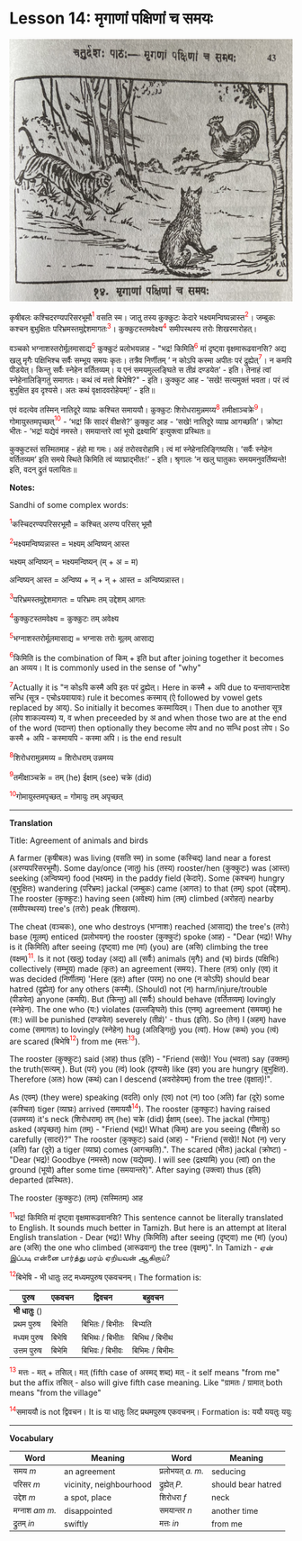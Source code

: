 # Lesson 14: मृगाणां पक्षिणां च समयः
![picture of tiger jackal and rooster](./images/r1l14.jpg)

कृषीबलः कश्चिदरण्यपरिसरभूमौ<span style="color:red"><sup>1</sup></span> वसति स्म। जातु तस्य कुक्कुटः केदारे भक्ष्यमन्विष्यन्नास्त<span style="color:red"><sup>2</sup></span>। जम्बुकः कश्चन बुभुक्षितः परिभ्रमस्तमुद्देशमागतः<span style="color:red"><sup>3</sup></span>। कुक्कुटस्तमवेक्ष्य<span style="color:red"><sup>4</sup></span> समीपस्थस्य तरोः शिखरमारोहत्।

वञ्चको भग्नाशस्तरोर्मूलमासाद्य<span style="color:red"><sup>5</sup></span> कुक्कुटं प्रलोभयन्नाह - "भद्र! किमिति<span style="color:red"><sup>6</sup></span> मां दृष्ट्वा वृक्षमारूढवानसि? अद्य खलु मृगैः पक्षिभिश्च सर्वैः सम्भूय समयः कृतः। तत्रैव निर्णीतम्  ’ न कोऽपि कस्मा अपीतः परं द्रुह्येत्<span style="color:red"><sup>7</sup></span>। न कमपि पीडयेत्। किन्तु सर्वैः स्नेहेन वर्तितव्यम्। य एनं समयमुल्लङ्घिते स तीव्रं दण्डयेत’ - इति। तेनाहं त्वां स्नेहेनालिङ्गितुं समागतः। कथं त्वं मत्तो बिभेषि?" - इति। कुक्कुट आह - ’सखे! सत्यमुक्तं भवता। परं त्वं बुभुक्षित इव दृश्यसे। अतः कथं वृक्षादवरोहेयम्!’ - इति॥

एवं वदत्येव तस्मिन् नातिदूरे व्याघ्रः कश्चित समाययौ। कुक्कुटः शिरोधरामुन्नमय्य<span style="color:red"><sup>8</sup></span> तमीक्षाञ्चक्रे<span style="color:red"><sup>9</sup></span>। गोमायुस्तमपृच्छत्<span style="color:red"><sup>10</sup></span> - ’भद्र! किं सादरं वीक्षसे?’ कुक्कुट आह - ’सखे! नातिदूरे व्याघ्र आगच्छति’। क्रोष्टा भीतः - ’भद्र! यद्येवं नमस्ते। समयान्तरे त्वां भूयो द्रक्ष्यामि’ इत्युक्त्वा प्रस्थितः॥

कुक्कुटस्तं सस्मितमाह - हंहो मा गमः। अहं तरोरवरोहामि। त्वं मां स्नेहेनालिङ्गिष्यसि। ’सर्वैः स्नेहेन वर्तितव्यम’ इति समये स्थिते किमिति त्वं व्याघ्राद्भीतः!’ - इति। श्रृगालः ’न खलु घातुकाः समयमनुवर्तिष्यन्ते! इति, वदन् द्रुतं पलायितः॥

**Notes:**

Sandhi of some complex words:

<span style="color:red"><sup>1</sup></span>कस्चिदरण्यपरिसरभूमौ = कश्चित् अरण्य परिसर् भूमौ

<span style="color:red"><sup>2</sup></span>भक्ष्यमन्विष्यन्नास्त = भक्ष्यम् अन्विष्यन् आस्त 

भक्ष्यम् अन्विष्यन् = भक्ष्यमन्विष्यन् (म् + अ = म)

अन्विष्यन् आस्त = अन्विष्य + न् + न् + आस्त = अन्विष्यन्नास्त। 

<span style="color:red"><sup>3</sup></span>परिभ्रमस्तमुद्देशमागतः = परिभ्रमः तम् उद्देशम् आगतः

<span style="color:red"><sup>4</sup></span>कुक्कुटस्तमवेक्ष्य = कुक्कुटः तम् अवेक्ष्य

<span style="color:red"><sup>5</sup></span>भग्नाशस्तरोर्मूलमासाद्य = भग्नासः तरोः मूलम् आसाद्य

<span style="color:red"><sup>6</sup></span>किमिति is the combination of किम् + इति but after joining together it becomes an अव्यय। It is commonly used in the sense of "why"

<span style="color:red"><sup>7</sup></span>Actually it is "न कोsपि कस्मै अपि इतः परं द्रुह्येत्। Here in कस्मै + अपि due to यन्तावान्तादेश सन्धि (सूत्र - एचोsयवायावः) rule it becomes कस्माय् (ऐ followed by vowel gets replaced by आय्). So initially it becomes कस्मायिदम्। Then due to another सूत्र (लोप शाकल्यस्य) य, व when preceeded by अ and when those two are at the end of the word (पदान्त) then optionally they become लोप and no सन्धि post लोप। So कस्मै + अपि - कस्मायपि - कस्मा अपि। is the end result

<span style="color:red"><sup>8</sup></span>शिरोधरामुन्नमय्य = शिरोधराम् उन्नमय्य

<span style="color:red"><sup>9</sup></span>तमीक्षाञ्चक्रे = तम् (he) ईक्षाम् (see) चक्रे (did)

<span style="color:red"><sup>10</sup></span>गोमायुस्तमपृच्छत् = गोमायुः तम् अपृच्छत्

---

**Translation**

Title: Agreement of animals and birds

A farmer (कृषीबलः) was living (वसति स्म) in some (कस्चिद्) land near a forest (अरण्यपरिसरभूमौ). Some day/once (जातु) his (तस्य) rooster/hen (कुक्कुटः) was (आस्त) seeking (अन्विष्यन्) food (भक्ष्यम्) in the paddy field (केदारे). Some (कश्चन) hungry (बुभुक्षितः) wandering (परिभ्रमः) jackal (जम्बुकः)  came (आगतः) to that (तम्) spot (उद्देशम्). The rooster (कुक्कुट:) having seen (अवेक्ष्य) him (तम्)  climbed (अरोहत्) nearby (समीपस्थस्य) tree's (तरोः) peak (शिखरम). 

The cheat (वञ्चकः), one who destroys (भग्नाशः) reached (आसाद्य) the tree's (तरोः) base (मूलम्) enticed (प्रलोभयन्) the rooster (कुक्कुटं) spoke (आह) - "Dear (भद्र)! Why is it (किमिति) after seeing (दृष्ट्वा) me (मां) (you) are (असि) climbing  the tree (वक्षम्)<span style="color:red"><sup>11</sup></span>. Is it not (खलु) today (अद्य) all (सर्वैः) animals (मृगैः) and (च) birds (पक्षिभिः) collectively (सम्भूय) made (कृतः) an agreement (समयः). There (तत्र) only (एव) it was decided (निर्णीतम्) 
'Here (इतः) after (परम्) no one (न कोऽपि) should bear hatred (द्रुह्येत्) for any others (कस्मै). (Should) not (न) harm/injure/trouble (पीडयेत्) anyone (कमपि). But (किन्तु) all (सर्वैः) should behave (वर्तितव्यम्) lovingly (स्नेहेन). The one who (य:) violates (उल्लङ्घिते) this (एनम्) agreement (समयम्) he (स:) will be punished (दण्डयेत) severely (तीव्रं)' - thus (इति). So (तेन) I (अहम्) have come (समागतः) to  lovingly (स्नेहेन) hug (अलिङ्गितुं) you (त्वां). How (कथं) you (त्वं) are scared (बिभेषि<span style="color:red"><sup>12</sup></span>) from me (मत्तः<span style="color:red"><sup>13</sup></span>). 

The rooster (कुक्कुटः) said (आह) thus (इति) - "Friend (सखे)! You (भवता) say (उक्तम्) the truth(सत्यम् ). But (परं) you (त्वं) look (दृश्यसे) like (इव) you are hungry (बुभुक्षित). Therefore (अतः) how (कथं) can I descend (अवरोहेयम्) from the tree (वृक्षात्)!".

As (एवम्) (they were) speaking (वदति) only (एव) not (न) too (अति) far (दूरे) some (कश्चित) tiger (व्याघ्रः) arrived (समाययौ<span style="color:red"><sup>14</sup></span>). The rooster (कुक्कुटः) having raised (उन्नमय्य) it's neck (शिरोधराम्) तम् (he) चक्रे (did) ईक्षाम् (see). The jackal (गोमायुः) asked (अपृच्छत्) him (तम्) - "Friend (भद्र)! What (किम्) are you seeing (वीक्षसे) so carefully (सादरं)?" The rooster (कुक्कुटः) said (आह) - "Friend (सखे)! Not (न) very (अति) far (दूरे) a tiger (व्याघ्र) comes (आगच्छति).". The scared (भीतः) jackal (क्रोष्टा) - "Dear (भद्र)! Goodbye (नमस्ते) now (यद्येवम्). I will see (द्रक्ष्यामि) you (त्वां) on the ground (भूयो) after some time (समयान्तरे)". After saying (उक्त्वा) thus (इति) departed (प्रस्थितः).

The rooster (कुक्कुटः) (तम्) (सस्मितम्) आह

<span style="color:red"><sup>11</sup></span>भद्र! किमिति मां दृष्ट्वा वृक्षमारूढवानसि? This sentence cannot be literally translated to English. It sounds much better in Tamizh. But here is an attempt at literal English translation - Dear (भद्र)! Why (किमिति) after seeing (दृष्ट्वा) me (मां) (you) are (असि) the one who climbed (आरूढवान्) the tree (वृक्षम्)". In Tamizh - ஏன் இப்படி என்னை பார்த்து மரம் ஏறியவன் ஆகிறாய்?

<span style="color:red"><sup>12</sup></span>बिभेषि - भी धातुः लट् मध्यमपुरुष एकवचनम्। The formation is:

| पुरुष | एकवचन | द्विवचन | बहुवचन |
| --- | --- | --- | --- |
| **भी धातुः** () | | | | 
| प्रथम पुरुष | बिभेति | बिभितः / बिभीतः | बिभ्यति |
| मध्यम पुरुष | बिभेषि | बिभिथः / बिभीतः | बिभिथ /  बिभीथ |
| उत्तम पुरुष | बिभेमि | बिभिवः / बिभीवः | बिभिमः / बिभीमः | 

<span style="color:red"><sup>13</sup></span>
मत्तः - मत् + तसिल्। मत् (fifth case of अस्मद् शब्द) मत् - it self means "from me" but the affix तसिल् - also will give fifth case meaning. Like "ग्रामतः / ग्रामात् both means "from the village"

<span style="color:red"><sup>14</sup></span>समाययौ is not द्विवचन। It is या धातुः लिट् प्रथमपुरुष एकवचनम्। Formation is: ययौ  ययतुः  ययुः

---

**Vocabulary**

| Word | Meaning | Word | Meaning |
| --- | --- | --- | --- |
| समय *m* | an agreement | प्रलोभयत् *a. m.* | seducing | 
| परिसर *m* | vicinity, neighbourhood | द्रुह्येत् *P.* | should bear hatred | 
| उद्देश *m* | a spot, place | शिरोधरा *f* | neck | 
| मग्नाश *am m.* | disappointed | समयान्तर *n* | another time| 
| द्रुतम् *in* | swiftly | मत्तः *in* | from me | 